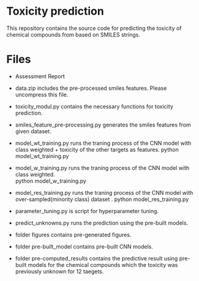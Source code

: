 # Toxicity prediction
This repository contains the source code for predicting the toxicity of chemical compounds from based on SMILES strings.

# Files

- Assessment Report

- data.zip includes the pre-processed smiles features. Please uncompress this file. 

- toxicity_modul.py contains the necessary functions for toxicity prediction.

- smiles_feature_pre-processing.py generates the smiles features from given dataset.

- model_wt_training.py runs the traning process of the CNN model with class weighted + toxicity of the other targets as features.
python model_wt_training.py

- model_w_training.py runs the traning process of the CNN model with class weighted.  
python model_w_training.py

- model_res_training.py runs the traning process of the CNN model with over-sampled(minority class) dataset .
python model_res_training.py

- parameter_tuning.py is script for hyperparameter tuning. 

- predict_unknowns.py runs the prediction using the pre-built models.

- folder figures contains pre-generated figures.
- folder pre-built_model contains pre-built CNN models.
- folder pre-computed_results contains the predictive result using pre-built models for the chemical compounds which the toxicity was previously unknown for 12 taegets.
